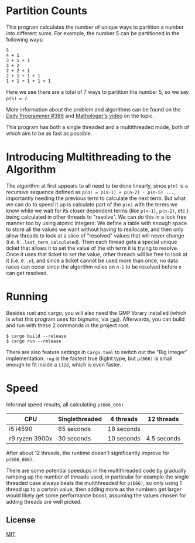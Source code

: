 # Partition Counts

This program calculates the number of unique ways to partition a number into different sums. For example, the number 5 can be partitioned in the following ways:

```
5
4 + 1
3 + 1 + 1
3 + 2
2 + 2 + 1
2 + 1 + 1 + 1
1 + 1 + 1 + 1 + 1
```

Here we see there are a total of 7 ways to partition the number 5, so we say `p(5) = 7`.

More information about the problem and algorithms can be found on the [Daily Programmer #386](https://old.reddit.com/r/dailyprogrammer/comments/jfcuz5/20201021_challenge_386_intermediate_partition/) and [Mathologer's video](https://www.youtube.com/watch?v=iJ8pnCO0nTY) on the topic.

This program has both a single threaded and a multithreaded mode, both of which aim to be as fast as possible.

# Introducing Multithreading to the Algorithm
The algorithm at first appears to all need to be done linearly, since `p(n)` is a recursive sequence defined as `p(n) = p(n-1) + p(n-2) - p(n-5) ...`, importantly needing the previous term to calculate the next term.
But what we can do to speed it up is calculate part of the `p(n)` with the terms we know while we wait for its closer dependent terms (like `p(n-1)`, `p(n-2)`, etc.) being calculated in other threads to "resolve".
We can do this in a lock free manner too by using atomic integers: We define a table with enough space to store all the values we want without having to reallocate, and then only allow threads to look at a slice of "resolved" values that will never change (i.e. `0..last_term_calculated`).
Then each thread gets a special unique ticket that allows it to set the value of the `n`th term it is trying to resolve.
Once it uses that ticket to set the value, other threads will be free to look at it (i.e. `0..n`), and since a ticket cannot be used more than once, no data races can occur since the algorithm relies on `n-1` to be resolved before `n` can get resolved.

# Running
Besides rust and cargo, you will also need the GMP library installed (which is what this program uses for bignums, via [`rug`](https://crates.io/crates/rug)). Afterwards, you can build and run with these 2 commands in the project root.

```
$ cargo build --release
$ cargo run --release
```

There are also feature settings in `Cargo.toml` to switch out the "Big Integer" implementation. `rug` is the fastest true BigInt type, but `p(666)` is small enough to fit inside a `i128`, which is even faster.

# Speed
Informal speed results, all calculating `p(666_666)`

| CPU | Singlethreaded | 4 threads | 12 threads |
| --- | --- | --- | --- |
| i5 i4590 | 65 seconds | 18 seconds |  |
| r9 ryzen 3900x | 30 seconds | 10 seconds | 4.5 seconds |

After about 12 threads, the runtime doesn't significantly improve for `p(666_666)`.

There are some potential speedups in the multithreaded code by gradually ramping up the number of threads used, in particular for example the single threaded case always beats the multithreaded for `p(666)`,
so only using 1 thread up to a certain value, then adding more as the numbers get larger would likely get some performance boost, assuming the values chosen for adding threads are well picked.

## License
[MIT](https://choosealicense.com/licenses/mit/)
